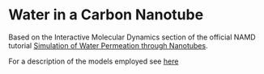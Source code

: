 # Water in a Carbon Nanotube
Based on the Interactive Molecular Dynamics section of the official NAMD tutorial [Simulation of Water Permeation through Nanotubes](https://www.ks.uiuc.edu/Training/Tutorials/#nanotubes).

For a description of the models employed see [here](https://saco.csic.es/index.php/s/rKXPoQZpNdrYRNZ)
